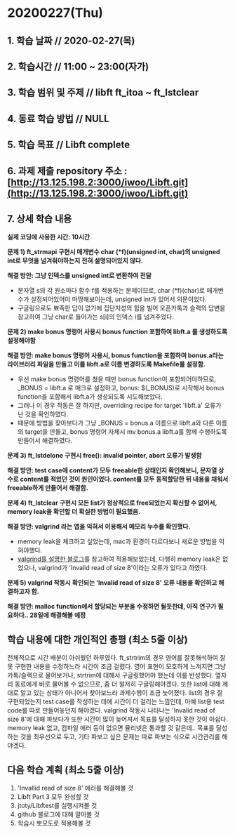 # 20200227\(Thu\)

## 1. 학습 날짜 // 2020-02-27\(목\)

## 2. 학습시간 // 11:00 ~ 23:00\(자가\)

## 3. 학습 범위 및 주제 // libft ft\_itoa ~ ft\_lstclear

## 4. 동료 학습 방법 // NULL

## 5. 학습 목표 // Libft complete

## 6. 과제 제출 repository 주소 : [http://13.125.198.2:3000/iwoo/Libft.git](http://13.125.198.2:3000/iwoo/Libft.git)

## 7. 상세 학습 내용

**실제 코딩에 사용한 시간: 10시간**

**문제 1\) ft\_strmapi 구현시 매개변수 char \(\*f\)\(unsigned int, char\)의 unsigned int로 무엇을 넘겨줘야하는지 전혀 설명되어있지 않다.**

**해결 방안: 그냥 인덱스를 unsigned int로 변환하여 전달**

* 문자열 s의 각 원소마다 함수 f를 적용하는 문제이므로, char \(\*f\)\(char\)로 매개변수가 설정되어있어야 마땅해보이는데, unsigned int가 있어서 의문이었다.
* 구글링으로도 뾰족한 답이 없기에 집단지성의 힘을 빌어 오픈카톡과 슬랙의 답변을 참고하여 그냥 char로 들어가는 s\[i\]의 인덱스 i를 넘겨주었다.

**문제 2\) make bonus 명령어 사용시 bonus function 포함하여 libft.a 를 생성하도록 설정해야함**

**해결 방안: make bonus 명령어 사용시, bonus function을 포함하여 bonus.a라는 라이브러리 파일을 만들고 이를 libft.a로 이름 변경하도록 Makefile를 설정함.**

* 우선 make bonus 명령어를 쳤을 때만 bonus function이 포함되어야하므로, \_BONUS = libft.a 로 매크로 설정하고, bonus: $\(\_BONUS\)로 시작해서 bonus function을 포함해서 libft.a가 생성되도록 시도해보았다.
* 그러나 이 경우 작동은 잘 하지만, overriding recipe for target 'libft.a' 오류가 난 것을 확인하였다.
* 때문에 방법을 찾아보다가 그냥 \_BONUS = bonus.a 이름으로 libft.a와 다른 이름의 target을 만들고, bonus 명령어 자체시 mv bonus.a libft.a를 함께 수행하도록 만들어서 해결하였다.

**문제 3\) ft\_lstdelone 구현시 free\(\): invalid pointer, abort 오류가 발생함**

**해결 방안: test case에 content가 모두 freeable한 상태인지 확인해보니, 문자열 상수로 content를 적었던 것이 원인이었다. content를 모두 동적할당한 뒤 내용을 채워서 freeable하게 만들어서 해결함.**

**문제 4\) ft\_lstclear 구현시 모든 list가 정상적으로 free되었는지 확신할 수 없어서, memory leak을 확인할 더 확실한 방법이 필요했음.**

**해결 방안: valgrind 라는 앱을 익혀서 이용해서 메모리 누수를 확인했다.**

* memory leak을 체크하고 싶었는데, mac과 환경이 다르다보니 새로운 방법을 익혀야했다.
* [valgrind를 설명한 블로그](https://rosagigantea.tistory.com/488)를 참고하여 적용해보았는데, 다행히 memory leak은 없었으나, valgrind가 'Invalid read of size 8'이라는 오류가 있다고 하였다.

 **문제 5\) valgrind 작동시 확인되는 'Invalid read of size 8' 오류 내용을 확인하고 해결하고자 함.**

**해결 방안: malloc function에서 할당되는 부분을 수정하면 될듯한데, 아직 연구가 필요하다.. 28일에 해결해볼 예정**

## 학습 내용에 대한 개인적인 총평 \(최소 5줄 이상\)

전체적으로 시간 배분이 아쉬웠던 하루였다. ft\_strtrim의 경우 영어를 잘못해석하여 잘못 구현한 내용을 수정하느라 시간이 조금 걸렸다. 영어 표현이 모호하게 느껴지면 그냥 카톡/슬랙으로 물어보거나, strtrim에 대해서 구글링했어야 했는데 이를 반성했다. 옆자리 동료에게 바로 물어볼 수 없으므로, 좀 더 철저히 구글링해야겠다. 또한 list에 대해 제대로 알고 있는 상태가 아니어서 찾아보느라 과제수행이 조금 늦어졌다. list의 경우 잘 구현되었는지 test case를 작성하는 데에 시간이 더 걸리는 느낌인데, 아예 list용 test code를 따로 만들어놓던지 해야겠다. valgrind 작동시 나타나는 'Invalid read of size 8'에 대해 파보다가 또한 시간이 많이 늦어져서 목표를 달성하지 못한 것이 아쉽다. memory leak 없고, 컴파일 에러 등이 없으면 뮬리넷은 통과할 것 같은데.. 목표를 달성하는 것을 최우선으로 두고, 기타 파보고 싶은 문제는 따로 파보는 식으로 시간관리를 해야겠다.

## 다음 학습 계획 \(최소 5줄 이상\)

1. 'Invallid read of size 8' 에러를 해결해볼 것
2. Libft Part 3 모두 완성할 것
3. jtoty/Libftest를 실행시켜볼 것
4. github 블로그에 대해 알아볼 것
5. 학습시 뽀모도로 적용해볼 것

